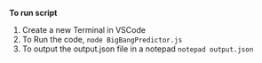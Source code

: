 **To run script**
1) Create a new Terminal in VSCode
2) To Run the code,
 `node BigBangPredictor.js ` 
4) To output the output.json file in a notepad 
 `notepad output.json `
   
